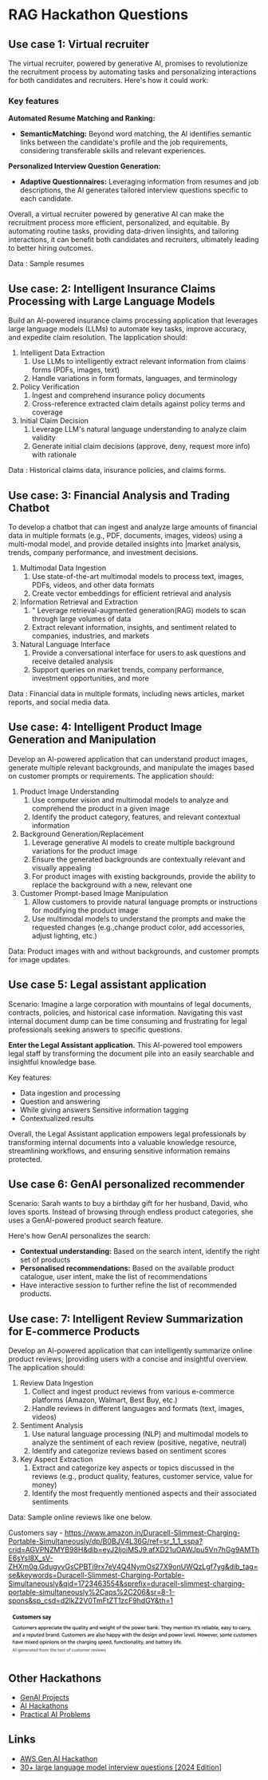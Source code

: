 # RAG Hackathon Questions

## Use case 1: Virtual recruiter

The virtual recruiter, powered by generative Al, promises to revolutionize the recruitment process by automating tasks and personalizing interactions for both candidates and recruiters. Here's how it could work:

### Key features

**Automated Resume Matching and Ranking:**

- **SemanticMatching:** Beyond word matching, the Al identifies semantic links between the candidate's profile and the job requirements, considering transferable skills and relevant experiences.

**Personalized Interview Question Generation:**

- **Adaptive Questionnaires:** Leveraging information from resumes and job descriptions, the Al generates tailored interview questions specific to each candidate.

Overall, a virtual recruiter powered by generative Al can make the recruitment process more efficient, personalized, and equitable. By automating routine tasks, providing data-driven linsights, and tailoring interactions, it can benefit both candidates and recruiters, ultimately leading to better hiring outcomes.

Data : Sample resumes

## Use case: 2: Intelligent Insurance Claims Processing with Large Language Models

Build an Al-powered insurance claims processing application that leverages large language models (LLMs) to automate key tasks, improve accuracy, and expedite claim resolution. The lapplication should:

1. Intelligent Data Extraction
    1. Use LLMs to intelligently extract relevant information from claims forms (PDFs, images, text)
    2. Handle variations in form formats, languages, and terminology
2. Policy Verification
    1. Ingest and comprehend insurance policy documents
    2. Cross-reference extracted claim details against policy terms and coverage
3. Initial Claim Decision
    1. Leverage LLM's natural language understanding to analyze claim validity
    2. Generate initial claim decisions (approve, deny, request more info) with rationale

Data : Historical claims data, insurance policies, and claims forms.

## Use case: 3: Financial Analysis and Trading Chatbot

To develop a chatbot that can ingest and analyze large amounts of financial data in multiple formats (e.g., PDF, documents, images, videos) using a multi-modal model, and provide detailed insights into |market analysis, trends, company performance, and investment decisions.

1. Multimodal Data Ingestion
    1. Use state-of-the-art multimodal models to process text, images, PDFs, videos, and other data formats
    2. Create vector embeddings for efficient retrieval and analysis
2. Information Retrieval and Extraction
    1. " Leverage retrieval-augmented generation(RAG) models to scan through large volumes of data
    2. Extract relevant information, insights, and sentiment related to companies, industries, and markets
3. Natural Language Interface
    1. Provide a conversational interface for users to ask questions and receive detailed analysis
    2. Support queries on market trends, company performance, investment opportunities, and more

Data : Financial data in multiple formats, including news articles, market reports, and social media data.

## Use case: 4: Intelligent Product Image Generation and Manipulation

Develop an Al-powered application that can understand product images, generate multiple relevant backgrounds, and manipulate the images based on customer prompts or requirements. The application should:

1. Product Image Understanding
    1. Use computer vision and multimodal models to analyze and comprehend the product in a given image
    2. Identify the product category, features, and relevant contextual information
2. Background Generation/Replacement
    1. Leverage generative Al models to create multiple background variations for the product image
    2. Ensure the generated backgrounds are contextually relevant and visually appealing
    3. For product images with existing backgrounds, provide the ability to replace the background with a new, relevant one
3. Customer Prompt-based Image Manipulation
    1. Allow customers to provide natural language prompts or instructions for modifying the product image
    2. Use multimodal mode!s to understand the prompts and make the requested changes (e.g.,change product color, add accessories, adjust lighting, etc.)

Data: Product images with and without backgrounds, and customer prompts for image updates.

## Use case 5: Legal assistant application

Scenario: Imagine a large corporation with mountains of legal documents, contracts, policies, and historical case information. Navigating this vast internal document dump can be time consuming and frustrating for legal professionals seeking answers to specific questions.

**Enter the Legal Assistant application.** This Al-powered tool empowers legal staff by transforming the document pile into an easily searchable and insightful knowledge base.

Key features:

- Data ingestion and processing
- Question and answering
- While giving answers Sensitive information tagging
- Contextualized results

Overall, the Legal Assistant application empowers legal professionals by transforming internal documents into a valuable knowledge resource, streamlining workflows, and ensuring sensitive information remains protected.

## Use case 6: GenAI personalized recommender

Scenario: Sarah wants to buy a birthday gift for her husband, David, who loves sports. Instead of browsing through endless product categories, she uses a GenAl-powered product search feature.

Here's how GenAI personalizes the search:

- **Contextual understanding:** Based on the search intent, identify the right set of products
- **Personalised recommendations:** Based on the available product catalogue, user intent, make the list of recommendations
- Have interactive session to further refine the list of recommended products.

## Use case: 7: Intelligent Review Summarization for E-commerce Products

Develop an Al-powered application that can intelligently summarize online product reviews, |providing users with a concise and insightful overview. The application should:

1. Review Data Ingestion
    1. Collect and ingest product reviews from various e-commerce platforms (Amazon, Walmart, Best Buy, etc.)
    2. Handle reviews in different languages and formats (text, images, videos)
2. Sentiment Analysis
    1. Use natural language processing (NLP) and multimodal models to analyze the sentiment of each review (positive, negative, neutral)
    2. ldentify and categorize reviews based on sentiment scores
3. Key Aspect Extraction
    1. Extract and categorize key aspects or topics discussed in the reviews (e.g., product quality, features, customer service, value for money)
    2. Identify the most frequently mentioned aspects and their associated sentiments

Data: Sample online reviews like one below.

Customers say - https://www.amazon.in/Duracell-Slimmest-Charging-Portable-Simultaneously/dp/B0BJV4L36G/ref=sr_1_1_sspa?crid=AGVPNZMYB98H&dib=eyJ2IjoiMSJ9.afXD21uOAWJpu5Vn7hGg9AMThE6sYsI8X_sV-ZHXm0g.GdugyvGsCPBTi9rx7eV4Q4NymOs27X9onUWQzLgf7yg&dib_tag=se&keywords=Duracell-Slimmest-Charging-Portable-Simultaneously&qid=1723463554&sprefix=duracell-slimmest-charging-portable-simultaneously%2Caps%2C206&sr=8-1-spons&sp_csd=d2lkZ2V0TmFtZT1zcF9hdGY&th=1

![GenAI Review Summarization Example](../../media/Screenshot%202024-09-17%20at%2012.25.10%20AM.jpg)

## Other Hackathons

- [GenAI Projects](ai/llm/genai-projects.md)
- [AI Hackathons](ai/hackathons.md)
- [Practical AI Problems](ai/ml-fundamentals/practical-ai-problems.md)

## Links

- [AWS Gen AI Hackathon](about-me/projects/58-aws-gen-ai-hackathon.md)
- [30+ large language model interview questions \[2024 Edition\]](https://www.analyticsvidhya.com/blog/2024/04/llm-interview-questions/)

